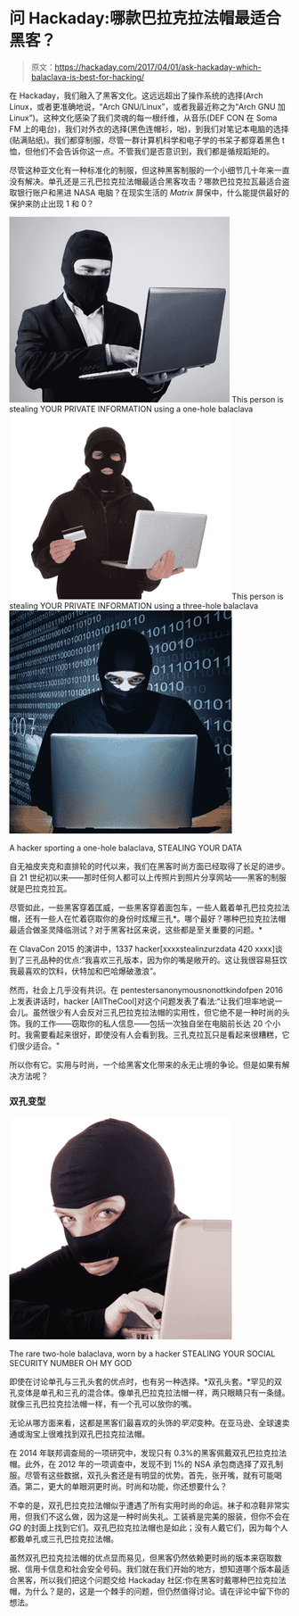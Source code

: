 # 问 Hackaday:哪款巴拉克拉法帽最适合黑客？

> 原文：<https://hackaday.com/2017/04/01/ask-hackaday-which-balaclava-is-best-for-hacking/>

在 Hackaday，我们融入了黑客文化。这远远超出了操作系统的选择(Arch Linux，或者更准确地说，“Arch GNU/Linux”，或者我最近称之为“Arch GNU 加 Linux”)。这种文化感染了我们灵魂的每一根纤维，从音乐(DEF CON 在 Soma FM 上的电台)，我们对外衣的选择(黑色连帽衫，咄)，到我们对笔记本电脑的选择(贴满贴纸)。我们都穿制服，尽管一群计算机科学和电子学的书呆子都穿着黑色 t 恤，但他们不会告诉你这一点。不管我们是否意识到，我们都是循规蹈矩的。

尽管这种亚文化有一种标准化的制服，但这种黑客制服的一个小细节几十年来一直没有解决。单孔还是三孔巴拉克拉法帽最适合黑客攻击？哪款巴拉克拉瓦最适合盗取银行账户和黑进 NASA 电脑？在现实生活的 *Matrix* 屏保中，什么能提供最好的保护来防止出现 1 和 0？

 [![This person is stealing YOUR PRIVATE INFORMATION using a one-hole balaclava](img/93c063bcb7d401a74f55548f9789924d.png)](https://i0.wp.com/hackaday.com/wp-content/uploads/2017/04/onehole.jpeg?ssl=1) This person is stealing YOUR PRIVATE INFORMATION using a one-hole balaclava [![This person is stealing YOUR PRIVATE INFORMATION using a three-hole balaclava](img/74e4d1339b7561ae31cea3a519efe131.png)](https://i0.wp.com/hackaday.com/wp-content/uploads/2017/04/threehole.jpeg?ssl=1) This person is stealing YOUR PRIVATE INFORMATION using a three-hole balaclava[![A hacker sporting a one-hole balaclava, STEALING YOUR DATA](img/8dea0c6251db6390fab30fecf08b4a18.png)](https://hackaday.com/wp-content/uploads/2017/04/hacker.jpg)

A hacker sporting a one-hole balaclava, STEALING YOUR DATA

自无袖皮夹克和直排轮的时代以来，我们在黑客时尚方面已经取得了长足的进步。自 21 世纪初以来——那时任何人都可以上传照片到照片分享网站——黑客的制服就是巴拉克拉瓦。

尽管如此，一些黑客穿着匡威，一些黑客穿着面包车，一些人戴着单孔巴拉克拉法帽，还有一些人在忙着窃取你的身份时炫耀三孔*。哪个最好？哪种巴拉克拉法帽最适合做圣灵降临测试？对于黑客社区来说，这些都是至关重要的问题。*

在 ClavaCon 2015 的演讲中，1337 hacker[xxxxstealinzurzdata 420 xxxx]谈到了三孔品种的优点:“我喜欢三孔版本，因为你的嘴是敞开的。这让我很容易狂饮我最喜欢的饮料，伏特加和巴哈爆破激浪”。

然而，社会上几乎没有共识。在 pentestersanonymousnonottkindofpen 2016 上发表讲话时，hacker [AllTheCool]对这个问题发表了看法:“让我们坦率地说一会儿。虽然很少有人会反对三孔巴拉克拉法帽的实用性，但它绝不是一种时尚的头饰。我的工作——窃取你的私人信息——包括一次独自坐在电脑前长达 20 个小时。我需要看起来很好，即使没有人会看到我。三孔克拉瓦只是看起来很糟糕，它们很少适合。"

所以你有它。实用与时尚，一个给黑客文化带来的永无止境的争论。但是如果有解决方法呢？

### 双孔变型

[![2holevariant](img/b688dd7107e7400f400979a249870f4c.png)](https://hackaday.com/wp-content/uploads/2017/04/2holevariant.png)

The rare two-hole balaclava, worn by a hacker STEALING YOUR SOCIAL SECURITY NUMBER OH MY GOD

即使在讨论单孔与三孔头套的优点时，也有另一种选择。*双孔头套。*罕见的双孔变体是单孔和三孔的混合体。像单孔巴拉克拉法帽一样，两只眼睛只有一条缝。就像三孔巴拉克拉法帽一样，有一个孔可以放你的嘴。

无论从哪方面来看，这都是黑客们最喜欢的头饰的*罕见*变种。在亚马逊、全球速卖通或淘宝上很难找到双孔巴拉克拉法帽。

在 2014 年联邦调查局的一项研究中，发现只有 0.3%的黑客佩戴双孔巴拉克拉法帽。此外，在 2012 年的一项调查中，发现不到 1%的 NSA 承包商选择了双孔制服。尽管有这些数据，双孔头套还是有明显的优势。首先，张开嘴，就有可能喝酒。第二，更大的单眼洞更时尚。时尚和功能，你还想要什么？

不幸的是，双孔巴拉克拉法帽似乎遭遇了所有实用时尚的命运。袜子和凉鞋非常实用，但我们不这么做，因为这是一种时尚失礼。工装裤是完美的服装，但你不会在 *GQ* 的封面上找到它们。双孔巴拉克拉法帽也是如此；没有人戴它们，因为每个人都戴单孔或三孔巴拉克拉法帽。

虽然双孔巴拉克拉法帽的优点显而易见，但黑客仍然依赖更时尚的版本来窃取数据、信用卡信息和社会安全号码。我们就在我们开始的地方，想知道哪个版本最适合黑客，所以我们把这个问题交给 Hackaday 社区:你在黑客时戴哪种巴拉克拉法帽，为什么？是的，这是一个棘手的问题，但仍然值得讨论。请在评论中留下你的想法。